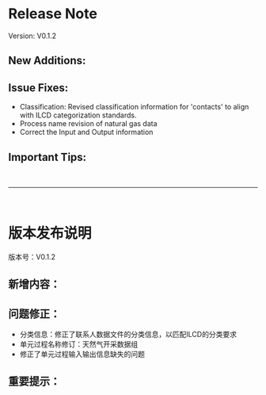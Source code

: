 # Release Note

Version: V0.1.2

## New Additions:

## Issue Fixes:

- Classification: Revised classification information for 'contacts' to align with ILCD categorization standards.
- Process name revision of natural gas data
- Correct the Input and Output information

## Important Tips:

<br>

---

<br>

# 版本发布说明

版本号：V0.1.2

## 新增内容：

## 问题修正：

- 分类信息：修正了联系人数据文件的分类信息，以匹配ILCD的分类要求
- 单元过程名称修订：天然气开采数据组
- 修正了单元过程输入输出信息缺失的问题

## 重要提示：
